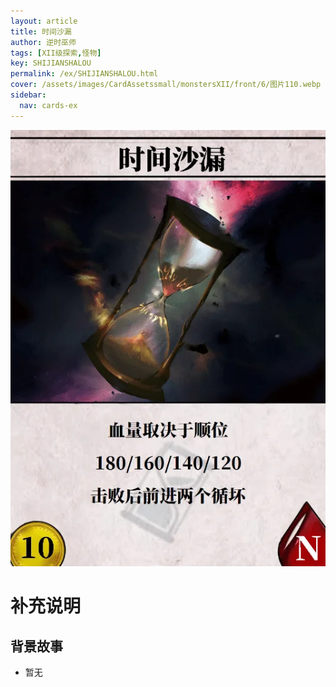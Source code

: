 ```yaml
---
layout: article
title: 时间沙漏
author: 逆时巫师
tags: [XII级探索,怪物]
key: SHIJIANSHALOU
permalink: /ex/SHIJIANSHALOU.html
cover: /assets/images/CardAssetssmall/monstersXII/front/6/图片110.webp
sidebar:
  nav: cards-ex
---
```

![](/assets/images/CardAssets/monstersXII/front/6/图片110.webp)

# 补充说明



## 背景故事
* 暂无